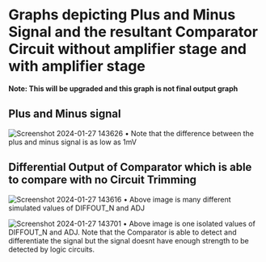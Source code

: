 # Graphs depicting Plus and Minus Signal and the resultant Comparator Circuit without amplifier stage and with amplifier stage
**Note: This will be upgraded and this graph is not final output graph**

## Plus and Minus signal 

![Screenshot 2024-01-27 143626](https://github.com/chennakeshavadasa/Comparator-Design-with-SkyWater-130PDK/assets/123294639/dacd200c-2bd8-447b-98d7-eedcabb8829f)
• Note that the difference between the plus and minus signal is as low as 1mV

## Differential Output of Comparator which is able to compare with no Circuit Trimming

![Screenshot 2024-01-27 143616](https://github.com/chennakeshavadasa/Comparator-Design-with-SkyWater-130PDK/assets/123294639/f9ff8ea9-688b-4948-ab88-51d77e81969a)
• Above image is many different simulated values of DIFFOUT_N and ADJ

![Screenshot 2024-01-27 143701](https://github.com/chennakeshavadasa/Comparator-Design-with-SkyWater-130PDK/assets/123294639/675c8819-e962-4c44-9e05-8c540e95e7e1)
• Above image is one isolated values of DIFFOUT_N and ADJ. Note that the Comparator is able to detect and differentiate the signal but the signal doesnt have enough strength to be detected by logic circuits.
